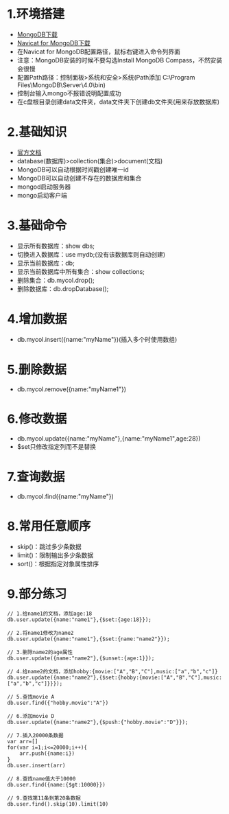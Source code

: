 # 1.环境搭建
- [MongoDB下载](https://www.mongodb.com/download-center/community)
- [Navicat for MongoDB下载](https://www.navicat.com.cn/what-is-navicat-for-mongodb)
- 在Navicat for MongoDB配置路径，鼠标右键进入命令列界面
- 注意：MongoDB安装的时候不要勾选Install MongoDB Compass，不然安装会很慢
- 配置Path路径：控制面板>系统和安全>系统(Path添加 C:\Program Files\MongoDB\Server\4.0\bin)
- 控制台输入mongo不报错说明配置成功
- 在c盘根目录创建data文件夹，data文件夹下创建db文件夹(用来存放数据库)

# 2.基础知识
- [官方文档](https://docs.mongodb.com/manual/)
- database(数据库)>collection(集合)>document(文档)
- MongoDB可以自动根据时间戳创建唯一id
- MongoDB可以自动创建不存在的数据库和集合
- mongod启动服务器
- mongo启动客户端


# 3.基础命令
- 显示所有数据库：show dbs;
- 切换进入数据库：use mydb;(没有该数据库则自动创建)
- 显示当前数据库：db;
- 显示当前数据库中所有集合：show collections;
- 删除集合：db.mycol.drop();
- 删除数据库：db.dropDatabase();

# 4.增加数据
- db.mycol.insert({name:"myName"})(插入多个时使用数组)

# 5.删除数据
- db.mycol.remove({name:"myName1"})

# 6.修改数据
- db.mycol.update({name:"myName"},{name:"myName1",age:28})
- $set只修改指定列而不是替换

# 7.查询数据
- db.mycol.find({name:"myName"})

# 8.常用任意顺序
- skip()：跳过多少条数据
- limit()：限制输出多少条数据
- sort()：根据指定对象属性排序

# 9.部分练习
```
// 1.给name1的文档，添加age:18
db.user.update({name:"name1"},{$set:{age:18}});

// 2.将name1修改为name2
db.user.update({name:"name1"},{$set:{name:"name2"}});

// 3.删除name2的age属性
db.user.update({name:"name2"},{$unset:{age:1}});

// 4.给name2的文档，添加hobby:{movie:["A","B","C"],music:["a","b","c"]}
db.user.update({name:"name2"},{$set:{hobby:{movie:["A","B","C"],music:["a","b","c"]}}});

// 5.查找movie A
db.user.find({"hobby.movie":"A"})

// 6.添加movie D
db.user.update({name:"name2"},{$push:{"hobby.movie":"D"}});

// 7.插入20000条数据
var arr=[]
for(var i=1;i<=20000;i++){
	arr.push({name:i})
}
db.user.insert(arr)

// 8.查找name值大于10000
db.user.find({name:{$gt:10000}})

// 9.查找第11条到第20条数据
db.user.find().skip(10).limit(10)
```
